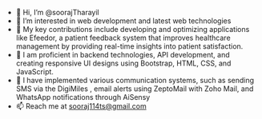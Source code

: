 - 👋 Hi, I’m @soorajTharayil
- 👀 I’m interested in web development and latest web technologies
- 🌱 My key contributions include developing and optimizing applications like Efeedor, a patient feedback system that improves healthcare management by providing real-time insights into patient satisfaction.
- 🌱  I am proficient in backend technologies, API development, and creating responsive UI designs using Bootstrap, HTML, CSS, and JavaScript.
- 🌱 I have implemented various communication systems, such as sending SMS via the DigiMiles , email alerts using ZeptoMail with Zoho Mail, and WhatsApp notifications through AiSensy
- 📫 Reach me at sooraj114ts@gmail.com
<!---
soorajTharayil/soorajTharayil is a ✨ special ✨ repository because its `README.md` (this file) appears on your GitHub profile.
You can click the Preview link to take a look at your changes.
--->
